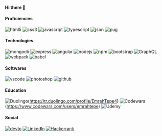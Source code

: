 #### Hi there 👋

#### Proficiencies

![html5](https://img.shields.io/badge/HTML5-E34F26?style=for-the-badge&logo=html5&logoColor=white)
![css3](https://img.shields.io/badge/CSS3-1572B6?style=for-the-badge&logo=css3&logoColor=white)
![javascript](https://img.shields.io/badge/JavaScript-323330?style=for-the-badge&logo=javascript&logoColor=F7DF1E)
![typescript](https://img.shields.io/badge/TypeScript-007ACC?style=for-the-badge&logo=typescript&logoColor=white)
![json](https://img.shields.io/badge/json-5E5C5C?style=for-the-badge&logo=json&logoColor=white)
![pug](https://img.shields.io/badge/Pug-E3C29B?style=for-the-badge&logo=pug&logoColor=black)

#### Technologies

![mongodb](https://img.shields.io/badge/MongoDB-4EA94B?style=for-the-badge&logo=mongodb&logoColor=white)
![express](https://img.shields.io/badge/Express.js-404D59?style=for-the-badge&logo=express&logoColor=white)
![angular](https://img.shields.io/badge/Angular-DD0031?style=for-the-badge&logo=angular&logoColor=white)
![nodejs](https://img.shields.io/badge/Node.js-339933?style=for-the-badge&logo=nodedotjs&logoColor=white)
![npm](https://img.shields.io/badge/npm-CB3837?style=for-the-badge&logo=npm&logoColor=white)
![bootstrap](https://img.shields.io/badge/Bootstrap-563D7C?style=for-the-badge&logo=bootstrap&logoColor=white)
![GraphQL](https://img.shields.io/badge/-GraphQL-E10098?style=for-the-badge&logo=graphql&logoColor=white)
![webpack](https://img.shields.io/badge/Webpack-8DD6F9?style=for-the-badge&logo=Webpack&logoColor=white)
![babel](https://img.shields.io/badge/Babel-F9DC3E?style=for-the-badge&logo=babel&logoColor=white)

#### Softwares

![vscode](https://img.shields.io/badge/Visual_Studio_Code-0078D4?style=for-the-badge&logo=visual%20studio%20code&logoColor=white)
![photoshop](https://img.shields.io/badge/Adobe%20Photoshop-31A8FF?style=for-the-badge&logo=Adobe%20Photoshop&logoColor=black)
![github](https://img.shields.io/badge/GitHub-100000?style=for-the-badge&logo=github&logoColor=white)

#### Education
![Duolingo](https://img.shields.io/badge/Duolingo-%234DC730.svg?style=for-the-badge&logo=Duolingo&logoColor=white)(https://tr.duolingo.com/profile/EmrahTepe4)
![Codewars](https://img.shields.io/badge/Codewars-B1361E?style=for-the-badge&logo=codewars&logoColor=grey)(https://www.codewars.com/users/emrahtepe)
![Udemy](https://img.shields.io/badge/Udemy-A435F0?style=for-the-badge&logo=Udemy&logoColor=white)

#### Social

[![devto](https://img.shields.io/badge/dev.to-0A0A0A?style=for-the-badge&logo=devdotto&logoColor=white)](https://dev.to/emrahtepe)
[![LinkedIn](https://img.shields.io/badge/linkedin-%230077B5.svg?style=for-the-badge&logo=linkedin&logoColor=white)](https://www.linkedin.com/in/emrahtepe)
[![Hackerrank](https://img.shields.io/badge/-Hackerrank-2EC866?style=for-the-badge&logo=HackerRank&logoColor=white)](https://www.hackerrank.com/etepe)
